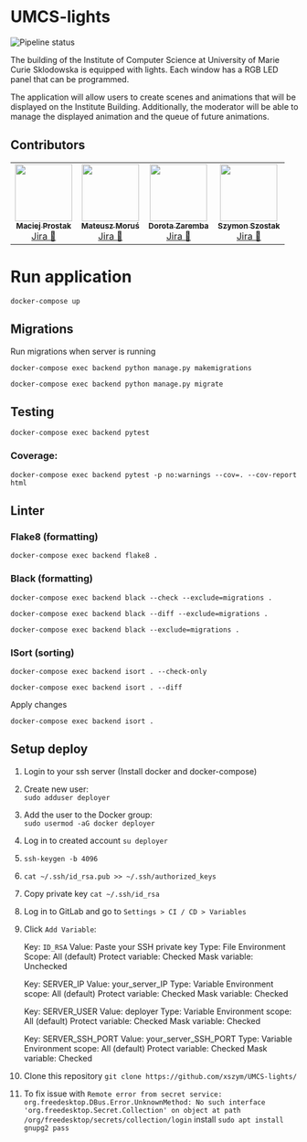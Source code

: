 # UMCS-lights

![Pipeline status](https://gitlab.com/xszym/UMCS-lights/badges/development/pipeline.svg)

The building of the Institute of Computer Science at University of Marie Curie Sklodowska is equipped with lights. Each window has a RGB LED panel that can be programmed.

The application will allow users to create scenes and animations that will be displayed on the Institute Building. Additionally, the moderator will be able to manage the displayed animation and the queue of future animations.


## Contributors 

<table>
  <tr>
    <td align="center"><a href="https://github.com/mprostakk"><img src="https://avatars1.githubusercontent.com/u/34036451?s=100&v=4" width="100px;" alt=""/><br /><sub><b>Maciej Prostak</b></sub></a><br /><a href="https://illumination.atlassian.net/browse/IL-38?jql=assignee%20in%20(5ba7f4b7e2a4ab78ab5bd72e)%20AND%20project%20%3D%20IL%20order%20by%20created%20DESC" title="Jira">Jira 👀</a> </td>
    <td align="center"><a href="https://github.com/mMosiur"><img src="https://avatars0.githubusercontent.com/u/39986075?s=100&v=4" width="100px;" alt=""/><br /><sub><b>Mateusz Moruś</b></sub></a><br /><a href="https://illumination.atlassian.net/browse/IL-40?jql=assignee%20in%20(5f80946c8d88b3007551c5a3)%20AND%20project%20%3D%20IL%20order%20by%20created%20DESC" title="Jira">Jira 👀</a></td>
    <td align="center"><a href="https://github.com/dorotajulia"><img src="https://avatars3.githubusercontent.com/u/62723006?s=100&v=4" width="100px;" alt=""/><br /><sub><b>Dorota Zaremba</b></sub></a><br /><a href="https://illumination.atlassian.net/browse/IL-30?jql=assignee%20in%20(5f80946ab61f66006f5ae610)%20AND%20project%20%3D%20IL%20order%20by%20created%20DESC" title="Jira">Jira 👀</a> </td>
    <td align="center"><a href="https://github.com/xszym"><img src="https://avatars2.githubusercontent.com/u/21984800?s=100&v=4" width="100px;" alt=""/><br /><sub><b>Szymon Szostak</b></sub></a><br /><a href="https://illumination.atlassian.net/browse/IL-37?jql=assignee%20in%20(5f8094683fe0760069b54052)%20AND%20project%20%3D%20IL%20order%20by%20created%20DESC" title="Jira">Jira 👀</a></td>
  </tr>
</table>


# Run application
`docker-compose up`


## Migrations
Run migrations when server is running

```docker-compose exec backend python manage.py makemigrations```

```docker-compose exec backend python manage.py migrate```

## Testing
`docker-compose exec backend pytest`

### Coverage:

`docker-compose exec backend pytest -p no:warnings --cov=. --cov-report html`

## Linter
### Flake8 (formatting)

`docker-compose exec backend flake8 .`

### Black (formatting)

`docker-compose exec backend black --check --exclude=migrations .`

`docker-compose exec backend black --diff --exclude=migrations .`

`docker-compose exec backend black --exclude=migrations .`

### ISort (sorting)

`docker-compose exec backend isort . --check-only`

`docker-compose exec backend isort . --diff`

Apply changes

`docker-compose exec backend isort .`


## Setup deploy
1. Login to your ssh server (Install docker and docker-compose)
2. Create new user:  
   `sudo adduser deployer`
3. Add the user to the Docker group:  
   `sudo usermod -aG docker deployer`
4. Log in to created account `su deployer`
5. `ssh-keygen -b 4096`
6. `cat ~/.ssh/id_rsa.pub >> ~/.ssh/authorized_keys`
7. Copy private key `cat ~/.ssh/id_rsa`
8. Log in to GitLab and go to `Settings > CI / CD > Variables`
9. Click `Add Variable`:


    Key: `ID_RSA`
    Value: Paste your SSH private key
    Type: File
    Environment Scope: All (default)
    Protect variable: Checked 
    Mask variable: Unchecked

    Key: SERVER_IP
    Value: your_server_IP
    Type: Variable
    Environment scope: All (default)
    Protect variable: Checked
    Mask variable: Checked

    Key: SERVER_USER
    Value: deployer
    Type: Variable
    Environment scope: All (default)
    Protect variable: Checked
    Mask variable: Checked

    Key: SERVER_SSH_PORT
    Value: your_server_SSH_PORT
    Type: Variable
    Environment scope: All (default)
    Protect variable: Checked
    Mask variable: Checked
    
    
10. Clone this repository `git clone https://github.com/xszym/UMCS-lights/`
11. To fix issue with `Remote error from secret service: org.freedesktop.DBus.Error.UnknownMethod: No such interface 'org.freedesktop.Secret.Collection' on object at path /org/freedesktop/secrets/collection/login` install `sudo apt install gnupg2 pass`
